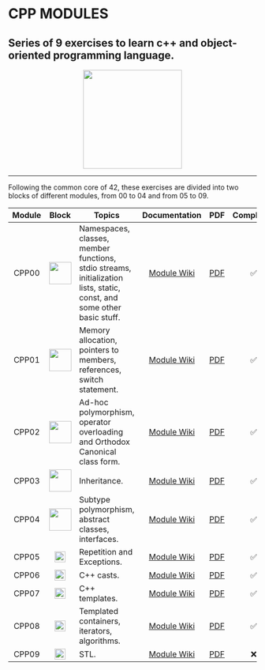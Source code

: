 # CPP MODULES

## Series of 9 exercises to learn c++ and object-oriented programming language.

<p align="center">
    <img src="https://raw.githubusercontent.com/isocpp/logos/master/cpp_logo.png" width="200" height="auto">
</p>

-----------------


Following the common core of 42, these exercises are divided into two blocks of different modules, from 00 to 04 and from 05 to 09.

| Module | Block | Topics | Documentation | PDF | Completed |
|:------:|:----:| ---- |:---------:|------|:-:|
| CPP00 | <img src="https://i.pinimg.com/originals/6a/e7/82/6ae782e87430b85f82ab965cc479c1a4.png" height="45px"> | Namespaces, classes, member functions, stdio streams, initialization lists, static, const, and some other basic stuff. | [Module Wiki](https://github.com/dpavon-g/CPP_Modules/wiki/CPP_Module00) | [PDF](https://github.com/dpavon-g/CPP_Modules/blob/master/Modules_PDF/CPP00.pdf) | :white_check_mark: |
| CPP01 | <img src="https://i.pinimg.com/originals/6a/e7/82/6ae782e87430b85f82ab965cc479c1a4.png" height="45px"> | Memory allocation, pointers to members, references, switch statement. | [Module Wiki](https://github.com/dpavon-g/CPP_Modules/wiki/CPP_Module01) | [PDF](https://github.com/dpavon-g/CPP_Modules/blob/master/Modules_PDF/CPP01.pdf) | :white_check_mark: |
| CPP02 | <img src="https://i.pinimg.com/originals/6a/e7/82/6ae782e87430b85f82ab965cc479c1a4.png" height="45px"> | Ad-hoc polymorphism, operator overloading and Orthodox Canonical class form. | [Module Wiki](https://github.com/dpavon-g/CPP_Modules/wiki/CPP_Module02) | [PDF](https://github.com/dpavon-g/CPP_Modules/blob/master/Modules_PDF/CPP02.pdf) | :white_check_mark: |
| CPP03 | <img src="https://i.pinimg.com/originals/6a/e7/82/6ae782e87430b85f82ab965cc479c1a4.png" height="45px"> | Inheritance. | [Module Wiki](https://github.com/dpavon-g/CPP_Modules/wiki/CPP_Module03) | [PDF](https://github.com/dpavon-g/CPP_Modules/blob/master/Modules_PDF/CPP03.pdf) | :white_check_mark: |
| CPP04 | <img src="https://i.pinimg.com/originals/6a/e7/82/6ae782e87430b85f82ab965cc479c1a4.png" height="45px"> | Subtype polymorphism, abstract classes, interfaces. | [Module Wiki](https://github.com/dpavon-g/CPP_Modules/wiki/CPP_Module04) | [PDF](https://github.com/dpavon-g/CPP_Modules/blob/master/Modules_PDF/CPP04.pdf) | :white_check_mark: |
| CPP05  | <img src="https://i.pinimg.com/originals/7f/5d/a5/7f5da5f20065187bfcb4dd7298c03c27.png" height="22px"> |Repetition and Exceptions. | [Module Wiki](https://github.com/dpavon-g/CPP_Modules/wiki/CPP_Module05) | [PDF](https://github.com/dpavon-g/CPP_Modules/blob/master/Modules_PDF/CPP05.pdf) | :white_check_mark: |
| CPP06  | <img src="https://i.pinimg.com/originals/7f/5d/a5/7f5da5f20065187bfcb4dd7298c03c27.png" height="22px"> |C++ casts. | [Module Wiki](https://github.com/dpavon-g/CPP_Modules/wiki/CPP_Module06) | [PDF](https://github.com/dpavon-g/CPP_Modules/blob/master/Modules_PDF/CPP06.pdf) | :white_check_mark: |
| CPP07  | <img src="https://i.pinimg.com/originals/7f/5d/a5/7f5da5f20065187bfcb4dd7298c03c27.png" height="22px"> |C++ templates. | [Module Wiki](https://github.com/dpavon-g/CPP_Modules/wiki/CPP_Module07) | [PDF](https://github.com/dpavon-g/CPP_Modules/blob/master/Modules_PDF/CPP07.pdf) | :white_check_mark: |
| CPP08  | <img src="https://i.pinimg.com/originals/7f/5d/a5/7f5da5f20065187bfcb4dd7298c03c27.png" height="22px"> |Templated containers, iterators, algorithms. | [Module Wiki](https://github.com/dpavon-g/CPP_Modules/wiki/CPP_Module08) | [PDF](https://github.com/dpavon-g/CPP_Modules/blob/master/Modules_PDF/CPP08.pdf) | :white_check_mark: |
| CPP09  | <img src="https://i.pinimg.com/originals/7f/5d/a5/7f5da5f20065187bfcb4dd7298c03c27.png" height="22px"> |STL. | [Module Wiki](https://github.com/dpavon-g/CPP_Modules/wiki/CPP_Module09) | [PDF](https://github.com/dpavon-g/CPP_Modules/blob/master/Modules_PDF/CPP09.pdf) | :x: |
